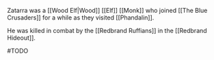Zatarra was a [[Wood Elf|Wood]] [[Elf]] [[Monk]] who joined [[The Blue Crusaders]] for a while as they visited [[Phandalin]].

He was killed in combat by the [[Redbrand Ruffians]] in the [[Redbrand Hideout]].

#TODO